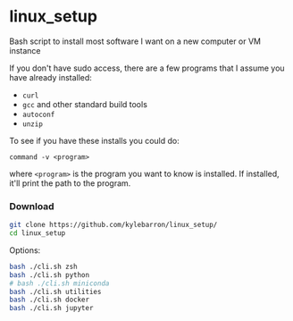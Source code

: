 # linux_setup
Bash script to install most software I want on a new computer or VM instance

If you don't have sudo access, there are a few programs that I assume you have already installed:
- `curl`
- `gcc` and other standard build tools
- `autoconf`
- `unzip`

To see if you have these installs you could do:
```
command -v <program>
```
where `<program>` is the program you want to know is installed. If installed, it'll print the path to the program.

### Download

```bash
git clone https://github.com/kylebarron/linux_setup/
cd linux_setup
```

Options:
```bash
bash ./cli.sh zsh
bash ./cli.sh python
# bash ./cli.sh miniconda
bash ./cli.sh utilities
bash ./cli.sh docker
bash ./cli.sh jupyter
```
